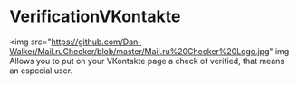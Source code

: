 # VerificationVKontakte
<img src="https://github.com/Dan-Walker/Mail.ruChecker/blob/master/Mail.ru%20Checker%20Logo.jpg" img
Allows you to put on your VKontakte page a check of verified, that means an especial user.
